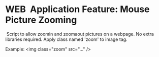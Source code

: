 # WEB  Application Feature: Mouse Picture Zooming
 Script to allow zoomin and zoomaout pictures on a webpage. No extra libraries required. Apply class named 'zoom' to image tag.
 
 Example: &lt;img class="zoom" src="..." /&gt;
